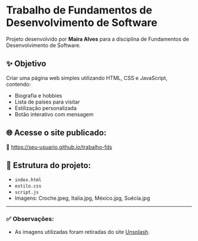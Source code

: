 # Trabalho de Fundamentos de Desenvolvimento de Software

Projeto desenvolvido por **Maira Alves** para a disciplina de Fundamentos de Desenvolvimento de Software.

## ✨ Objetivo

Criar uma página web simples utilizando HTML, CSS e JavaScript, contendo:
- Biografia e hobbies
- Lista de países para visitar
- Estilização personalizada
- Botão interativo com mensagem

## 🌐 Acesse o site publicado:

🔗 https://seu-usuario.github.io/trabalho-fds

## 📁 Estrutura do projeto:

- `index.html`
- `estilo.css`
- `script.js`
- Imagens: Croche.jpeg, Italia.jpg, México.jpg, Suécia.jpg

---

### ✅ Observações:

- As imagens utilizadas foram retiradas do site [Unsplash](https://unsplash.com).
